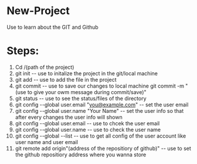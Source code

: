 # New-Project
Use to learn about the GIT and Github

# Steps: 
1) Cd /(path of the project)
2) git init                          -- use to initalize the project in the git/local machine
3) git add                           -- use to add the file in the project
4) git commit                        -- use to save our changes to local machine 
   git commit -m "(use to give your owm message during commit/save)"
5) git status                        -- use to see the status/files of the directory
6) git config --global user.email "you@example.com"   -- set the user email 
7) git config --global user.name "Your Name"          -- set the user info so that after every changes the user info will shown
8) git config --global user.email                     -- use to chcek the user email
9) git config --global user.name                      -- use to check the user name
10) git config --global --list                        -- use to get all config of the user account like user name and user email
11) git remote add origin"(address of the repositiory of github)"         -- use to set the github repositiory address where you wanna store

